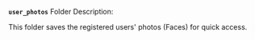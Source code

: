 **`user_photos`** Folder Description:

This folder saves the registered users' photos (Faces) for quick access.

